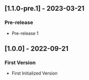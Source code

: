 ## [1.1.0-pre.1] - 2023-03-21

### Pre-release
- Pre-release 1

## [1.0.0] - 2022-09-21

### First Version
- First Initialized Version